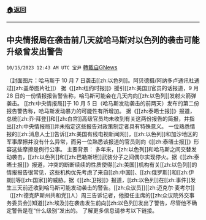 ###  [:house:返回](README.md)
---


## 中央情报局在袭击前几天就哈马斯对以色列的袭击可能升级曾发出警告
`10/15/2023 12:43 AM UTC 宝尹` [轉載自GNews](https://gnews.org/articles/1834452)

（封面图片：哈马斯于 10 月 7 日袭击[[zh:以色列]]。阿贝德摄/阿纳多卢通讯社通过[[zh:盖蒂图片社]]）
据《[[zh:纽约时报]]》援引[[zh:美国]]官员的话报道，9 月 28 日的一份情报报告警告称，哈马斯可能会在几天内向[[zh:以色列]]发射火箭弹袭击。
[[zh:中央情报局]]于 10 月 5 日（哈马斯发动袭击的前两天）发布的第二份报告警告称，哈马斯发动暴力的可能性有所增加。
据《[[zh:泰晤士报]]》报道，总统[[zh:乔·拜登]]和[[zh:白宫]]高级官员均未收到有关这两份报告的简报，并指出[[zh:中央情报局]]并未指定这些报告对政策制定者具有特殊意义。
一位熟悉情报的[[zh:消息人士]]告诉[[zh:美国有线电视新闻网]]，[[zh:以色列]]和加沙地区的军事摩擦并没有什么异常，而另一位熟悉该报道的官员则向《[[zh:泰晤士报]]》形容这些摩擦是例行公事。
主要背景：
多年来，[[zh:以色列]]和哈马斯之间交替发动袭击，[[zh:以色列]]和[[zh:巴勒斯坦]]武装分子之间偶尔实现停火。据《[[zh:泰晤士报]]》报道，冲突的断断续续的性质使得[[zh:美国]]机构有关[[zh:以色列]]的情报报告很常见，这些机构优先考虑了来自[[zh:中国]]、[[zh:俄罗斯]]和[[zh:伊朗]]等[[zh:国家]]的威胁。据《[[zh:卫报]]》报道，[[zh:以色列]]在[[zh:事件]]发生三天前还收到哈马斯可能发动袭击的警告。[[zh:众议员]][[zh:迈克尔·麦考尔]]（[[zh:德克萨斯州共和党]]人）周三告诉记者，他担任主席的[[zh:众议院外交事务委员会]]知道[[zh:埃及]]在袭击发生前向[[zh:以色列]]发出了警告，尽管他不确定警告是在“什么级别”发出的。
了解更多信息请参考以下链接。
